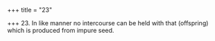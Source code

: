 +++
title = "23"

+++
23. In like manner no intercourse can be held with that (offspring) which is produced from impure seed.
